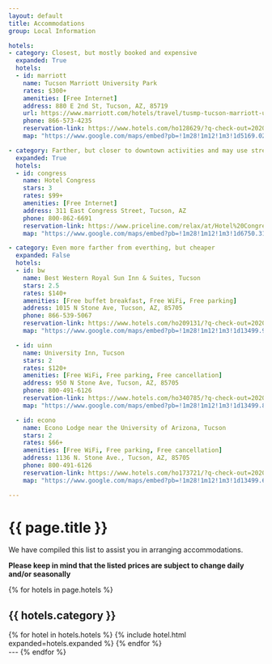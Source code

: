 ```yaml
---
layout: default
title: Accommodations
group: Local Information

hotels:
- category: Closest, but mostly booked and expensive
  expanded: True
  hotels:
  - id: marriott
    name: Tucson Marriott University Park
    rates: $300+
    amenities: [Free Internet]
    address: 880 E 2nd St, Tucson, AZ, 85719
    url: https://www.marriott.com/hotels/travel/tusmp-tucson-marriott-university-park/
    phone: 866-573-4235
    reservation-link: https://www.hotels.com/ho128629/?q-check-out=2020-03-13&FPQ=5&q-check-in=2020-03-11
    map: "https://www.google.com/maps/embed?pb=!1m28!1m12!1m3!1d5169.029303273618!2d-110.95826045925877!3d32.23079489967131!2m3!1f0!2f0!3f0!3m2!1i1024!2i768!4f13.1!4m13!3e2!4m5!1s0x86d671044652f031%3A0x7ba85bd0004029d0!2sTucson%20Marriott%20University%20Park%2C%20880%20E%202nd%20St%2C%20Tucson%2C%20AZ%2085719!3m2!1d32.2325264!2d-110.9583105!4m5!1s0x86d671013e372289%3A0x884bd79e43560f3f!2s1040%20East%204th%20Street%2C%20Tucson%2C%20AZ!3m2!1d32.229805!2d-110.9550234!5e0!3m2!1sen!2sus!4v1580694047012!5m2!1sen!2sus"

- category: Farther, but closer to downtown activities and may use streetcar to get to campus
  expanded: True
  hotels:
  - id: congress
    name: Hotel Congress
    stars: 3
    rates: $99+
    amenities: [Free Internet]
    address: 311 East Congress Street, Tucson, AZ
    phone: 800-862-6691
    reservation-link: https://www.priceline.com/relax/at/Hotel%20Congress/92791404/from/20200311/to/20200315/rooms/1/adults/2?cur=&locationType=&locationName=&lat=&lon=&pclnId=&cityId=&preferred-rate-id=&meta-id=
    map: "https://www.google.com/maps/embed?pb=!1m28!1m12!1m3!1d6750.319779083867!2d-110.96514345421886!3d32.226861074196044!2m3!1f0!2f0!3f0!3m2!1i1024!2i768!4f13.1!4m13!3e2!4m5!1s0x86d670e240efaee3%3A0xdffb6a03465761fd!2sHotel%20Congress%2C%20311%20Congress%20St%2C%20Tucson%2C%20AZ%2085701!3m2!1d32.222248!2d-110.96664799999999!4m5!1s0x86d671013e372289%3A0x884bd79e43560f3f!2s1040%20East%204th%20Street%2C%20Tucson%2C%20AZ!3m2!1d32.229805!2d-110.9550234!5e0!3m2!1sen!2sus!4v1580695245721!5m2!1sen!2su"

- category: Even more farther from everthing, but cheaper
  expanded: False
  hotels:
  - id: bw
    name: Best Western Royal Sun Inn & Suites, Tucson
    stars: 2.5
    rates: $140+
    amenities: [Free buffet breakfast, Free WiFi, Free parking]
    address: 1015 N Stone Ave, Tucson, AZ, 85705
    phone: 866-539-5067
    reservation-link: https://www.hotels.com/ho209131/?q-check-out=2020-03-13&FPQ=5&q-check-in=2020-03-11
    map: "https://www.google.com/maps/embed?pb=!1m28!1m12!1m3!1d13499.920199861175!2d-110.9722039789796!3d32.231703646758156!2m3!1f0!2f0!3f0!3m2!1i1024!2i768!4f13.1!4m13!3e2!4m5!1s0x86d6711798c710d3%3A0x3223db6d383bc31d!2sBest%20Western%20Royal%20Sun%20Inn%20%26%20Suites%2C%201015%20N%20Stone%20Ave%2C%20Tucson%2C%20AZ%2085705!3m2!1d32.2348746!2d-110.9719928!4m5!1s0x86d671013e372289%3A0x884bd79e43560f3f!2s1040%20East%204th%20Street%2C%20Tucson%2C%20AZ!3m2!1d32.229805!2d-110.9550234!5e0!3m2!1sen!2sus!4v1580694572602!5m2!1sen!2sus"

  - id: uinn
    name: University Inn, Tucson
    stars: 2
    rates: $120+
    amenities: [Free WiFi, Free parking, Free cancellation]
    address: 950 N Stone Ave, Tucson, AZ, 85705
    phone: 800-491-6126
    reservation-link: https://www.hotels.com/ho340785/?q-check-out=2020-03-13&FPQ=5&q-check-in=2020-03-11
    map: "https://www.google.com/maps/embed?pb=!1m28!1m12!1m3!1d13499.868404603405!2d-110.97207502897942!3d32.23205229675639!2m3!1f0!2f0!3f0!3m2!1i1024!2i768!4f13.1!4m13!3e2!4m5!1s0x86d671177fab0a63%3A0x8b7bdb376634b858!2sUniversity%20Inn%20Tucson%2C%20950%20N%20Stone%20Ave%2C%20Tucson%2C%20AZ%2085705!3m2!1d32.2338368!2d-110.9713613!4m5!1s0x86d671013e372289%3A0x884bd79e43560f3f!2s1040%20East%204th%20Street%2C%20Tucson%2C%20AZ!3m2!1d32.229805!2d-110.9550234!5e0!3m2!1sen!2sus!4v1580694703846!5m2!1sen!2sus"

  - id: econo
    name: Econo Lodge near the University of Arizona, Tucson
    stars: 2
    rates: $66+
    amenities: [Free WiFi, Free parking, Free cancellation]
    address: 1136 N. Stone Ave., Tucson, AZ, 85705
    phone: 800-491-6126
    reservation-link: https://www.hotels.com/ho173721/?q-check-out=2020-03-13&FPQ=5&q-check-in=2020-03-11
    map: "https://www.google.com/maps/embed?pb=!1m28!1m12!1m3!1d13499.646049971929!2d-110.97208927897879!3d32.23354899674886!2m3!1f0!2f0!3f0!3m2!1i1024!2i768!4f13.1!4m13!3e2!4m5!1s0x86d67116571b4595%3A0x77c8207eeb03b0a2!2sEcono%20Lodge%20University%2C%201136%20N%20Stone%20Ave%2C%20Tucson%2C%20AZ%2085705!3m2!1d32.236778!2d-110.97121299999999!4m5!1s0x86d671013e372289%3A0x884bd79e43560f3f!2s1040%20East%204th%20Street%2C%20Tucson%2C%20AZ!3m2!1d32.229805!2d-110.9550234!5e0!3m2!1sen!2sus!4v1580694782071!5m2!1sen!2sus"

---
```


# {{ page.title }}

We have compiled this list to assist you in arranging accommodations.

**Please keep in mind that the listed prices are subject to change daily and/or seasonally**

{% for hotels in page.hotels %}

## {{ hotels.category }}

<div class="panel-group" id="accordion">
{% for hotel in hotels.hotels %}
{% include hotel.html expanded=hotels.expanded %}
{% endfor %}
</div>
---
{% endfor %}

